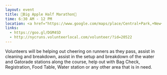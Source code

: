 ```yaml
---
layout: event
title: 🍎Big Apple Half Marathon🍎
time: 6:30 AM - 12 PM
location: <a href="https://www.google.com/maps/place/Central+Park,+New+York,+NY/@40.6792289,-73.9521161,17z/data=!4m5!3m4!1s0x89c2589a018531e3:0xb9df1f7387a94119!8m2!3d40.7828647!4d-73.9653551">Central Park</a>, Manhattan
links:
  - https://goo.gl/DGM4SD
  - http://nycruns.volunteerlocal.com/volunteer/?id=20522
---
```

Volunteers will be helping out cheering on runners as they pass, assist in cleaning and breakdown, assist in the setup and breakdown of the water and Gatorade stations along the course, help out with Bag Check, Registration, Food Table, Water station or any other area that is in need.
